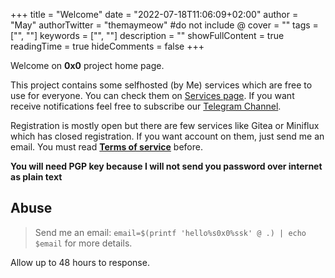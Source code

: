 +++
title = "Welcome"
date = "2022-07-18T11:06:09+02:00"
author = "May"
authorTwitter = "themaymeow" #do not include @
cover = ""
tags = ["", ""]
keywords = ["", ""]
description = ""
showFullContent = true
readingTime = true
hideComments = false
+++

Welcome on **0x0** project home page.

This project contains some selfhosted (by Me) services which are free to use for everyone. You can check them on [Services page](/services). If you want receive notifications feel free to subscribe our [Telegram Channel](https://t.me/TheNULLPointerStatus).

Registration is mostly open but there are few services like Gitea or Miniflux which has closed registration. If you want account on them, just send me an email. You must read **[Terms of service](/tos)** before.

**You will need PGP key because I will not send you password over internet as plain text**

## Abuse

> Send me an email: `email=$(printf 'hello%s0x0%ssk' @ .) | echo $email` for more details.

Allow up to 48 hours to response.
